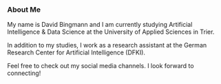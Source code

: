 ### About Me 

My name is David Bingmann and I am currently studying Artificial Intelligence & Data Science at the University of Applied Sciences in Trier. 

In addition to my studies, I work as a research assistant at the German Research Center for Artificial Intelligence (DFKI). 

Feel free to check out my social media channels. I look forward to connecting!